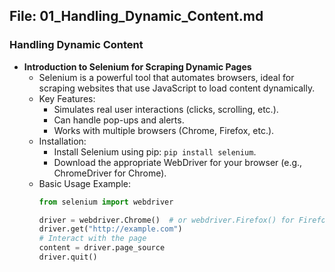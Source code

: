 ## File: 01_Handling_Dynamic_Content.md

### Handling Dynamic Content
- **Introduction to Selenium for Scraping Dynamic Pages**
  - Selenium is a powerful tool that automates browsers, ideal for scraping websites that use JavaScript to load content dynamically.
  - Key Features:
    - Simulates real user interactions (clicks, scrolling, etc.).
    - Can handle pop-ups and alerts.
    - Works with multiple browsers (Chrome, Firefox, etc.).
  - Installation:
    - Install Selenium using pip: `pip install selenium`.
    - Download the appropriate WebDriver for your browser (e.g., ChromeDriver for Chrome).
  - Basic Usage Example:
    ```python
    from selenium import webdriver

    driver = webdriver.Chrome()  # or webdriver.Firefox() for Firefox
    driver.get("http://example.com")
    # Interact with the page
    content = driver.page_source
    driver.quit()
    ```
